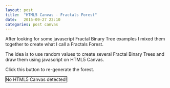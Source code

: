 ```yaml
---
layout: post
title:  "HTML5 Canvas - Fractals Forest"
date:   2015-09-27 22:10
categories: post canvas
---
```

<p>After looking for some javascript Fractal Binary Tree examples I mixed them together to create what I call a Fractals Forest.</p>
<p>The idea is to use random values to create several Fractal Binary Trees and draw them using javascript on HTML5 Canvas.</p>
<p>Click <span class="fractalTreeButton">this button</span> to re-generate the forest.</p>

<canvas id="canvas" width = "640" height = "480" style="border:1px solid"> No HTML5 Canvas detected!
</canvas>
<script src="/js/canvasExperiments/jsFractalForest.js"></script>
